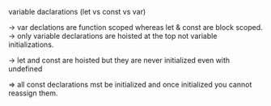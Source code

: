 variable daclarations (let vs const vs var)

-> var declations are function scoped whereas let & const are block scoped.
-> only variable declarations are hoisted at the top not variable initializations.

-> let and const are hoisted but they are never initialized even with undefined

=> all const declarations mst be initialized and once initialized you cannot reassign them.
